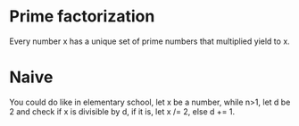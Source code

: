 # Prime factorization

Every number x has a unique set of prime numbers that multiplied yield to x.

# Naive

You could do like in elementary school, let x be a number, while n>1, let d be 2 and check if x is divisible by d, if it is, let x /= 2, else  d += 1.


